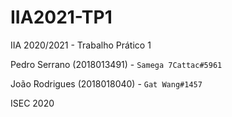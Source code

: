 # IIA2021-TP1
IIA 2020/2021 - Trabalho Prático 1

Pedro Serrano (2018013491) - `Samega 7Cattac#5961`

João Rodrigues (2018018040) - `Gat Wang#1457`

ISEC 2020
